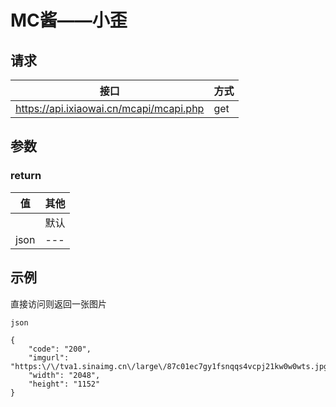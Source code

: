 # MC酱——小歪

## 请求
|接口|方式|
|---|---|
|https://api.ixiaowai.cn/mcapi/mcapi.php|get|


## 参数

### return

|值|其他|
|---|---|
|   |默认|
|json|---|

## 示例
直接访问则返回一张图片

`json`
```
{
	"code": "200",
	"imgurl": "https:\/\/tva1.sinaimg.cn\/large\/87c01ec7gy1fsnqqs4vcpj21kw0w0wts.jpg",
	"width": "2048",
	"height": "1152"
}
```

